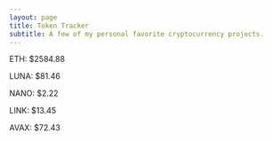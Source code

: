 ```yaml
---
layout: page
title: Token Tracker
subtitle: A few of my personal favorite cryptocurrency projects.
---
```


<!--BEGINCRYPTOINPUT-->
ETH: $2584.88

LUNA: $81.46

NANO: $2.22

LINK: $13.45

AVAX: $72.43

<!--ENDCRYPTOINPUT-->
